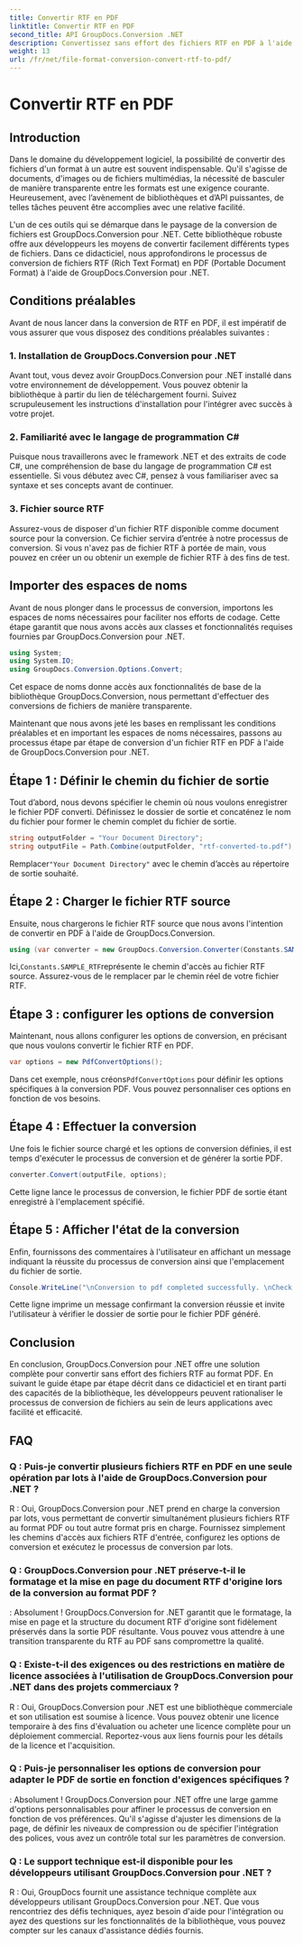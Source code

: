 ```yaml
---
title: Convertir RTF en PDF
linktitle: Convertir RTF en PDF
second_title: API GroupDocs.Conversion .NET
description: Convertissez sans effort des fichiers RTF en PDF à l'aide de GroupDocs.Conversion pour .NET. Suivez nos étapes d'intégration étape par étape et libérez la puissance de la conversion de fichiers.
weight: 13
url: /fr/net/file-format-conversion-convert-rtf-to-pdf/
---
```


# Convertir RTF en PDF

## Introduction

Dans le domaine du développement logiciel, la possibilité de convertir des fichiers d'un format à un autre est souvent indispensable. Qu'il s'agisse de documents, d'images ou de fichiers multimédias, la nécessité de basculer de manière transparente entre les formats est une exigence courante. Heureusement, avec l’avènement de bibliothèques et d’API puissantes, de telles tâches peuvent être accomplies avec une relative facilité.

L'un de ces outils qui se démarque dans le paysage de la conversion de fichiers est GroupDocs.Conversion pour .NET. Cette bibliothèque robuste offre aux développeurs les moyens de convertir facilement différents types de fichiers. Dans ce didacticiel, nous approfondirons le processus de conversion de fichiers RTF (Rich Text Format) en PDF (Portable Document Format) à l'aide de GroupDocs.Conversion pour .NET.

## Conditions préalables

Avant de nous lancer dans la conversion de RTF en PDF, il est impératif de vous assurer que vous disposez des conditions préalables suivantes :

### 1. Installation de GroupDocs.Conversion pour .NET

Avant tout, vous devez avoir GroupDocs.Conversion pour .NET installé dans votre environnement de développement. Vous pouvez obtenir la bibliothèque à partir du lien de téléchargement fourni. Suivez scrupuleusement les instructions d'installation pour l'intégrer avec succès à votre projet.

### 2. Familiarité avec le langage de programmation C#

Puisque nous travaillerons avec le framework .NET et des extraits de code C#, une compréhension de base du langage de programmation C# est essentielle. Si vous débutez avec C#, pensez à vous familiariser avec sa syntaxe et ses concepts avant de continuer.

### 3. Fichier source RTF

Assurez-vous de disposer d'un fichier RTF disponible comme document source pour la conversion. Ce fichier servira d’entrée à notre processus de conversion. Si vous n'avez pas de fichier RTF à portée de main, vous pouvez en créer un ou obtenir un exemple de fichier RTF à des fins de test.

## Importer des espaces de noms

Avant de nous plonger dans le processus de conversion, importons les espaces de noms nécessaires pour faciliter nos efforts de codage. Cette étape garantit que nous avons accès aux classes et fonctionnalités requises fournies par GroupDocs.Conversion pour .NET.

```csharp
using System;
using System.IO;
using GroupDocs.Conversion.Options.Convert;
```

Cet espace de noms donne accès aux fonctionnalités de base de la bibliothèque GroupDocs.Conversion, nous permettant d'effectuer des conversions de fichiers de manière transparente.

Maintenant que nous avons jeté les bases en remplissant les conditions préalables et en important les espaces de noms nécessaires, passons au processus étape par étape de conversion d'un fichier RTF en PDF à l'aide de GroupDocs.Conversion pour .NET.

## Étape 1 : Définir le chemin du fichier de sortie

Tout d’abord, nous devons spécifier le chemin où nous voulons enregistrer le fichier PDF converti. Définissez le dossier de sortie et concaténez le nom du fichier pour former le chemin complet du fichier de sortie.

```csharp
string outputFolder = "Your Document Directory";
string outputFile = Path.Combine(outputFolder, "rtf-converted-to.pdf");
```

 Remplacer`"Your Document Directory"` avec le chemin d’accès au répertoire de sortie souhaité.

## Étape 2 : Charger le fichier RTF source

Ensuite, nous chargerons le fichier RTF source que nous avons l'intention de convertir en PDF à l'aide de GroupDocs.Conversion.

```csharp
using (var converter = new GroupDocs.Conversion.Converter(Constants.SAMPLE_RTF))
```

 Ici,`Constants.SAMPLE_RTF`représente le chemin d'accès au fichier RTF source. Assurez-vous de le remplacer par le chemin réel de votre fichier RTF.

## Étape 3 : configurer les options de conversion

Maintenant, nous allons configurer les options de conversion, en précisant que nous voulons convertir le fichier RTF en PDF.

```csharp
var options = new PdfConvertOptions();
```

 Dans cet exemple, nous créons`PdfConvertOptions` pour définir les options spécifiques à la conversion PDF. Vous pouvez personnaliser ces options en fonction de vos besoins.

## Étape 4 : Effectuer la conversion

Une fois le fichier source chargé et les options de conversion définies, il est temps d'exécuter le processus de conversion et de générer la sortie PDF.

```csharp
converter.Convert(outputFile, options);
```

Cette ligne lance le processus de conversion, le fichier PDF de sortie étant enregistré à l'emplacement spécifié.

## Étape 5 : Afficher l'état de la conversion

Enfin, fournissons des commentaires à l'utilisateur en affichant un message indiquant la réussite du processus de conversion ainsi que l'emplacement du fichier de sortie.

```csharp
Console.WriteLine("\nConversion to pdf completed successfully. \nCheck output in {0}", outputFolder);
```

Cette ligne imprime un message confirmant la conversion réussie et invite l'utilisateur à vérifier le dossier de sortie pour le fichier PDF généré.

## Conclusion

En conclusion, GroupDocs.Conversion pour .NET offre une solution complète pour convertir sans effort des fichiers RTF au format PDF. En suivant le guide étape par étape décrit dans ce didacticiel et en tirant parti des capacités de la bibliothèque, les développeurs peuvent rationaliser le processus de conversion de fichiers au sein de leurs applications avec facilité et efficacité.

## FAQ

### Q : Puis-je convertir plusieurs fichiers RTF en PDF en une seule opération par lots à l'aide de GroupDocs.Conversion pour .NET ?

R : Oui, GroupDocs.Conversion pour .NET prend en charge la conversion par lots, vous permettant de convertir simultanément plusieurs fichiers RTF au format PDF ou tout autre format pris en charge. Fournissez simplement les chemins d'accès aux fichiers RTF d'entrée, configurez les options de conversion et exécutez le processus de conversion par lots.

### Q : GroupDocs.Conversion pour .NET préserve-t-il le formatage et la mise en page du document RTF d'origine lors de la conversion au format PDF ?

: Absolument ! GroupDocs.Conversion for .NET garantit que le formatage, la mise en page et la structure du document RTF d'origine sont fidèlement préservés dans la sortie PDF résultante. Vous pouvez vous attendre à une transition transparente du RTF au PDF sans compromettre la qualité.

### Q : Existe-t-il des exigences ou des restrictions en matière de licence associées à l'utilisation de GroupDocs.Conversion pour .NET dans des projets commerciaux ?

R : Oui, GroupDocs.Conversion pour .NET est une bibliothèque commerciale et son utilisation est soumise à licence. Vous pouvez obtenir une licence temporaire à des fins d'évaluation ou acheter une licence complète pour un déploiement commercial. Reportez-vous aux liens fournis pour les détails de la licence et l'acquisition.

### Q : Puis-je personnaliser les options de conversion pour adapter le PDF de sortie en fonction d'exigences spécifiques ?

: Absolument ! GroupDocs.Conversion pour .NET offre une large gamme d'options personnalisables pour affiner le processus de conversion en fonction de vos préférences. Qu'il s'agisse d'ajuster les dimensions de la page, de définir les niveaux de compression ou de spécifier l'intégration des polices, vous avez un contrôle total sur les paramètres de conversion.

### Q : Le support technique est-il disponible pour les développeurs utilisant GroupDocs.Conversion pour .NET ?

R : Oui, GroupDocs fournit une assistance technique complète aux développeurs utilisant GroupDocs.Conversion pour .NET. Que vous rencontriez des défis techniques, ayez besoin d'aide pour l'intégration ou ayez des questions sur les fonctionnalités de la bibliothèque, vous pouvez compter sur les canaux d'assistance dédiés fournis.